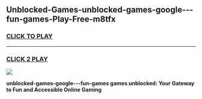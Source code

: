 
## Unblocked-Games-unblocked-games-google---fun-games-Play-Free-m8tfx
<h3>
<a href="https://premium76.site?title=unblocked-games-google---fun-games&ref=22A">CLICK TO PLAY</a></h3>
<hr>

<h3>
<a href="https://premium76.site?title=unblocked-games-google---fun-games&ref=22A">CLICK 2 PLAY</a>
  
</h3>

<a href="https://premium76.site?title=unblocked-games-google---fun-games&ref=22A"><img src="https://clearcache.store/games.png"></a>


**unblocked-games-google---fun-games games unblocked: Your Gateway to Fun and Accessible Online Gaming**
